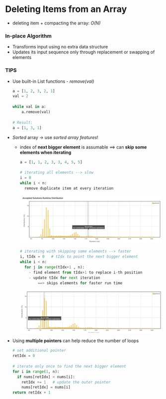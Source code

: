 # Deleting Items from an Array

- deleting item + compacting the array: _O(N)_

### In-place Algorithm

- Transforms input using no extra data structure
- Updates its input sequence only through replacement or swapping of elements

### TIPS

- Use built-in List functions - _remove(val)_

  ```python
  a = [1, 2, 3, 2, 1]
  val = 2

  while val in a:
      a.remove(val)

  # Result:
  a = [1, 3, 1]
  ```

- _Sorted_ array -> use _sorted array features_!

  - index of **next bigger element** is assumable ==> can **skip some elements when iterating**

    ```python
    a = [1, 1, 2, 3, 3, 4, 5, 5]

    # iterating all elements --> slow
    i = 0
    while i < n:
      remove duplicate item at every iteration
    ```

    ![Slow iteration](/assets/SlowDelDup.png)

    ```python
    # iterating with skipping some elements --> faster
    i, tIdx = 0   # tIdx to point the next bigger element
    while i < n:
      for j in range(tIdx+1 , n):
        - find element from tIdx+1 to replace i-th position
        - update tIdx for next iteration
            ==> skips elements for faster run time
    ```

    ![Fast iteration](/assets/FastDelDup.png)

- Using **multiple pointers** can help reduce the number of loops

  ```python
  # set additional pointer
  retIdx = 0

  # iterate only once to find the next bigger element
  for i in range(1, n):
    if nums[retIdx] < nums[i]:
      retIdx += 1   # update the outer pointer
      nums[retIdx] = nums[i]
  return retIdx + 1
  ```
